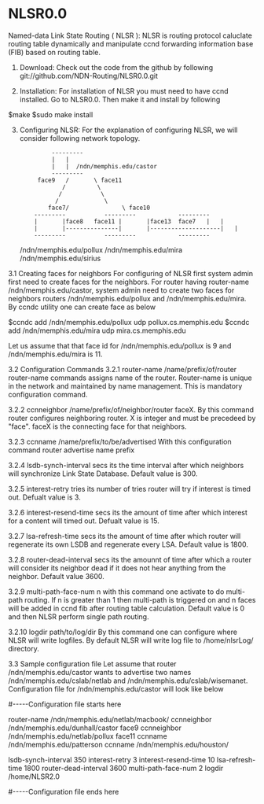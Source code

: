 NLSR0.0
=======

Named-data Link State Routing ( NLSR ):
  NLSR is routing protocol caluclate routing table dynamically and manipulate 
ccnd forwarding information base (FIB) based on routing table.

1. Download:
	Check out the code from the github by following
git://github.com/NDN-Routing/NLSR0.0.git

2. Installation:
	For installation of NLSR you must need to have ccnd installed. Go to NLSR0.0.
Then make it and install by following

$make
$sudo make install

3. Configuring NLSR:
	For the explanation of configuring NLSR, we will consider following network topology.


				---------
				|	|
				|	|  /ndn/memphis.edu/castor
				---------
			face9	/       \ face11
			       /         \
			      /           \
			     /             \
		       face7/               \ face10
		   ---------		   ---------			---------
		   |	   |face8   face11 |	   |face13	face7	|	|
		   |	   |---------------|	   |--------------------|	|
		   ---------		   ---------			---------
	/ndn/memphis.edu/pollux		/ndn/memphis.edu/mira		/ndn/memphis.edu/sirius
		

3.1 Creating faces for neighbors
	For configuring of NLSR first system admin first need to create faces for the neighbors.
For router having router-name /ndn/memphis.edu/castor, system admin need to create two faces for
neighbors routers /ndn/memphis.edu/pollux and /ndn/memphis.edu/mira. By ccndc utility one can
create face as below

$ccndc add /ndn/memphis.edu/pollux udp pollux.cs.memphis.edu
$ccndc add /ndn/memphis.edu/mira udp mira.cs.memphis.edu

Let us assume that that face id for /ndn/memphis.edu/pollux is 9 and /ndn/memphis.edu/mira is 11.

3.2 Configuration Commands
3.2.1 router-name /name/prefix/of/router
	router-name commands assigns name of the router. Router-name is unique in the network and
maintained by name management. This is mandatory configuration command.

3.2.2 ccnneighbor /name/prefix/of/neighbor/router faceX.
	By this command router configures neighboring router. X is integer and must be precedeed 
by "face". faceX is the connecting face for that neighbors.

3.2.3 ccnname /name/prefix/to/be/advertised
	With this configuration command router advertise name prefix

3.2.4 lsdb-synch-interval secs
	its the time interval after which neighbors will synchronize Link State Database. Default
value is 300.

3.2.5 interest-retry tries
	its number of tries router will try if interest is timed out. Defualt value is 3.

3.2.6 interest-resend-time secs
	its the amount of time after which interest for a content will timed out. Defualt value
is 15.

3.2.7 lsa-refresh-time secs
	its the amount of time after which router will regenerate its own LSDB and regenerate
every LSA. Default value is 1800.

3.2.8 router-dead-interval secs
	its the amounnt of time after which a router will consider its neighbor dead if it does
not hear anything from the neighbor. Default value 3600.

3.2.9 multi-path-face-num n
	with this command one activate to do multi-path routing. If n is greater than 1 then
multi-path is triggered on and n faces will be added in ccnd fib after routing table calculation.
Default value is 0 and then NLSR perform single path routing.

3.2.10 logdir path/to/log/dir
	By this command one can configure where NLSR will write logfiles. By default NLSR will
write log file to /home/nlsrLog/ directory.

3.3 Sample configuration file
	Let assume that router /ndn/memphis.edu/castor wants to advertise two names 
/ndn/memphis.edu/cslab/netlab and /ndn/memphis.edu/cslab/wisemanet. Configuration file for 
/ndn/memphis.edu/castor will look like below 

#-----Configuration file starts here

router-name /ndn/memphis.edu/netlab/macbook/
ccnneighbor /ndn/memphis.edu/dunhall/castor face9
ccnneighbor /ndn/memphis.edu/netlab/pollux face11
ccnname /ndn/memphis.edu/patterson
ccnname /ndn/memphis.edu/houston/

lsdb-synch-interval 350
interest-retry 3 
interest-resend-time 10
lsa-refresh-time 1800
router-dead-interval 3600
multi-path-face-num 2 
logdir /home/NLSR2.0 

#-----Configuration file ends here

